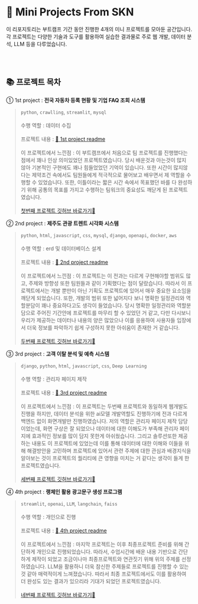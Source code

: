 # 🚀 Mini Projects From SKN

이 리포지토리는 부트캠프 기간 동안 진행한 4개의 미니 프로젝트를 모아둔 공간입니다.<br>
각 프로젝트는 다양한 기술과 도구를 활용하여 실습한 결과물로 주로 웹 개발, 데이터 분석, LLM 등을 다루었습니다.

<br><br>
## 📚 프로젝트 목차
① 1st project : **전국 자동차 등록 현황 및 기업 FAQ 조회 시스템**
> `python`, `crawlling`, `streamlit`, `mysql`<br><br>
> 수행 역할 : 데이터 수집<br><br>
> 프로젝트 내용 : [📌 1st project readme](https://github.com/Gunayeon/SKN03_mini_project/blob/main/1st_project.md)<br><br>
> 이 프로젝트에서 느낀점 : 이 부트캠프에서 처음으로 팀 프로젝트를 진행했다는 점에서 꽤나 인상 의미있었던 프로젝트였습니다. 당시 배운것과 아는것이 많지 않아 기본적인 구현에도 꽤나 힘들었었던 기억이 있습니다. 또한 시간이 많지않다는 제약조건 속에서도 팀원들에게 적극적으로 물어보고 배우면서 제 역할을 수행할 수 있었습니다. 또한, 이틀이라는  짧은 시간 속에서 목표했던 바를 다 완성하기 위해 공통의 목표를 가지고 수행하는 팀워크의 중요성도 깨닫게 된 프로젝트 였습니다.<br><br>
> [첫번째 프로젝트 깃허브 바로가기🚀](https://github.com/SKNETWORKS-FAMILY-AICAMP/SKN03-1st-4Team/tree/main)

② 2nd project : **제주도 관광 트렌트 시각화 시스템**  
> `python`, `html`, `javascript`, `css`, `mysql`, `django`, `openapi`, `docker`, `aws`<br><br>
> 수행 역할 : erd 및 데이터베이스 설계<br><br>
> 프로젝트 내용 : [📌 2nd project readme](https://github.com/Gunayeon/SKN03_mini_project/blob/main/2nd_project.md)<br><br>
> 이 프로젝트에서 느낀점 : 이 프로젝트는 이 전과는 다르게 구현해야할 범위도 많고, 주제와 방향성 또한 팀원들과 같이 기획했다는 점이 달랐습니다. 따라서 이 프로젝트에서는 개발 뿐만이 아닌 기획도 프로젝트에 있어서 매우 중요한 요소임을 깨닫게 되었습니다. 또한, 개발의 범위 또한 넓어지다 보니 명확한 일정관리와 역할분담이 꽤나 중요하다고도 생각이 들었습니다. 당시 명확한 일정관리와 역할분담으로 주어진 기간안에 프로젝트를 마무리 할 수 있었던 거 같고, 다만 다시보니 우리가 제공하는 데이터나 내용의 양은 많았으나 이를 응용하여 사용자들 입장에서 더욱 정보를 파악하기 쉽게 구성하지 못한 아쉬움이 존재한 거 같습니다.<br><br>
> [두번째 프로젝트 깃허브 바로가기🚀](https://github.com/SKNETWORKS-FAMILY-AICAMP/SKN03-2nd-4Team)

③ 3rd project : **고객 이탈 분석 및 예측 시스템**  
> `django`, `python`, `html`, `javascript`, `css`, `Deep Learning`<br><br>
> 수행 역할 : 관리자 페이지 제작<br><br>
> 프로젝트 내용 : [📌 3rd project readme](https://github.com/Gunayeon/SKN03_mini_project/blob/main/3rd_project.md)<br><br>
> 이 프로젝트에서 느낀점 : 이 프로젝트는 두번째 프로젝트와 동일하게 웹개발도 진행을 하지만, 데이터 분석을 위한 ai모델 개발역할도 진행하기에 전과 다르게 백엔드 없이 화면개발만 진행하였습니다. 저의 역할은 관리자 페이지 제작 담당이었는데, 화면 구상은 잘 되었으나 데이터에 대한 이해도가 부족해 관리자 페이지에 효과적인 정보를 많이 담지 못한게 아쉬웠습니다. 그리고 솔루션또한 제공하는 내용도 이 프로젝트에 있었는데 이를 통해 데이터에 대한 이해와 이들을 위해 해결방안을 고민하며 프로젝트에 있어서 관련 주제에 대한 관심과 배경지식을 알아보는 것이 프로젝트의 퀄리티에 큰 영향을 미치는 거 같다는 생각이 들게 한 프로젝트였습니다.<br><br>
> [세번째 프로젝트 깃허브 바로가기🚀](https://github.com/SKNETWORKS-FAMILY-AICAMP/SKN03-3rd-4Team)

④ 4th project : **랭체인 활용 광고문구 생성 프로그램**
> `streamlit`, `openai`, `LLM`, `langchain`, `faiss`<br><br>
> 수행 역할 : 개인으로 진행<br><br>
> 프로젝트 내용 : [📌 4th project readme](https://github.com/Gunayeon/SKN03_mini_project/blob/main/4th_project.md)<br><br>
> 이 프로젝트에서 느낀점 : 마지막 프로젝트는 이후 최종프로젝트 준비를 위해 간단하게 개인으로 진행되었습니다. 따라서, 수업시간에 배운 내용 기반으로 간단하게 제작이 되었고 조금이나마 최종프로젝트와 연관짓기 위해 위의 주제를 선정하였습니다. LLM을 활용하니 더욱 참신한 주제들로 프로젝트를 진행할 수 있는 것 같아 매력적이게 느껴졌습니다. 따라서 최종 프로젝트에서도 이를 활용하여 더 완성도 있는 결과가 있으리라 기대가 되었던 프로젝트였습니다.<br><br>
> [네번째 프로젝트 깃허브 바로가기🚀](https://github.com/SKNETWORKS-FAMILY-AICAMP/SKN03-4th-5Team)





